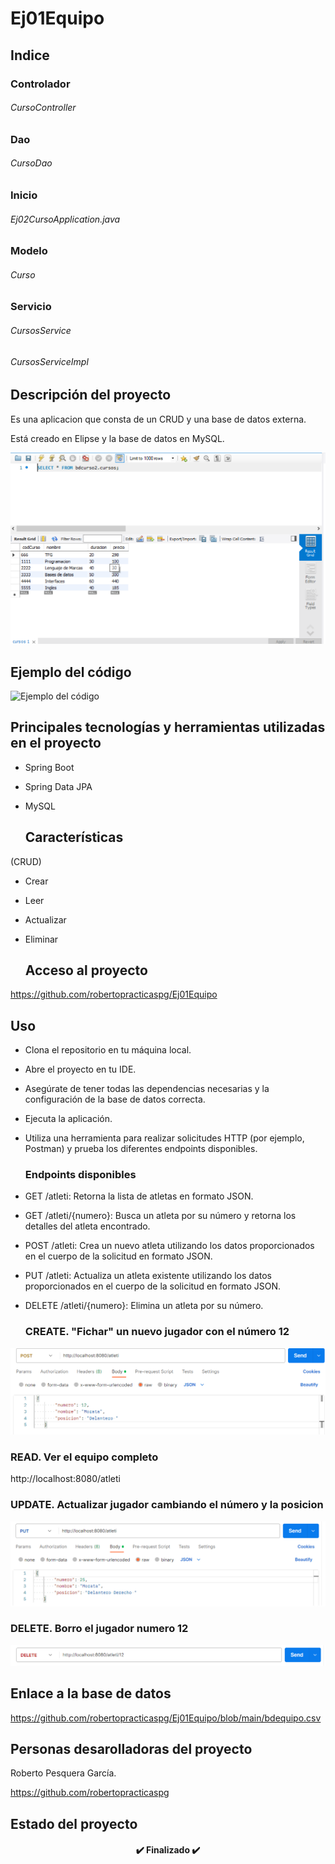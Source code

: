 <h4 align="center">

# Ej01Equipo 

## Indice

### Controlador
  
###### CursoController

### Dao
  
###### CursoDao

### Inicio
  
###### Ej02CursoApplication.java
  
### Modelo
  
###### Curso
  
### Servicio

###### CursosService
  
###### CursosServiceImpl
  
 ## Descripción del proyecto 

Es una aplicacion que consta de un CRUD y una base de datos externa.

Está creado en Elipse y la base de datos en MySQL.

![Ejemplo del código](https://github.com/robertopracticaspg/Ej02Curso/blob/main/Sin%20t%C3%ADtulo.png)

  
  ## Ejemplo del código 

![Ejemplo del código]()
  
  
  
  ## Principales tecnologías y herramientas utilizadas en el proyecto

- Spring Boot
- Spring Data JPA
- MySQL 
  

  
  ## Características

(CRUD) 

- Crear
- Leer
- Actualizar
- Eliminar 
  

  
  ## Acceso al proyecto 

https://github.com/robertopracticaspg/Ej01Equipo
  
  
 
  ## Uso
  
- Clona el repositorio en tu máquina local.

- Abre el proyecto en tu IDE.

- Asegúrate de tener todas las dependencias necesarias y la configuración de la base de datos correcta.

- Ejecuta la aplicación.

- Utiliza una herramienta para realizar solicitudes HTTP (por ejemplo, Postman) y prueba los diferentes endpoints disponibles.
  
  
  ### Endpoints disponibles 
  
- GET /atleti: Retorna la lista de atletas en formato JSON.
- GET /atleti/{numero}: Busca un atleta por su número y retorna los detalles del atleta encontrado.
- POST /atleti: Crea un nuevo atleta utilizando los datos proporcionados en el cuerpo de la solicitud en formato JSON.
- PUT /atleti: Actualiza un atleta existente utilizando los datos proporcionados en el cuerpo de la solicitud en formato JSON.
- DELETE /atleti/{numero}: Elimina un atleta por su número.

 
  ### CREATE. "Fichar" un nuevo jugador con el número 12

![Uso Postamn para crear un jugador](https://github.com/robertopracticaspg/Ej01Equipo/blob/main/Crearjugador.png)
  
 
  ### READ. Ver el equipo completo
  

http://localhost:8080/atleti
  

  ### UPDATE. Actualizar jugador cambiando el número y la posicion

![Uso Postamn para actualizar un jugador](https://github.com/robertopracticaspg/Ej01Equipo/blob/main/ActualizarJugador.png)
  

  ### DELETE. Borro el jugador numero 12

![Uso Postamn para actualizar un jugador](https://github.com/robertopracticaspg/Ej01Equipo/blob/main/Borrarjugador.png)

  
  ## Enlace a la base de datos
  
https://github.com/robertopracticaspg/Ej01Equipo/blob/main/bdequipo.csv
  
  
  
  ## Personas desarolladoras del proyecto

Roberto Pesquera García.

https://github.com/robertopracticaspg

  
  
  ## Estado del proyecto

<h4 align="center">
✔️ Finalizado ✔️
</h4>
</h4>
